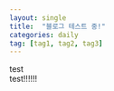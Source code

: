```yaml
---
layout: single
title:  "블로그 테스트 중!"
categories: daily
tag: [tag1, tag2, tag3]
---
```


test  
test!!!!!!
